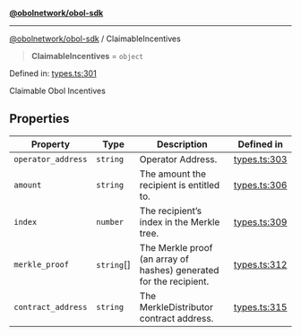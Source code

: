 [**@obolnetwork/obol-sdk**](../index.md)

***

[@obolnetwork/obol-sdk](../index.md) / ClaimableIncentives

> **ClaimableIncentives** = `object`

Defined in: [types.ts:301](https://github.com/ObolNetwork/obol-sdk/blob/02533ab878b3f13dbe6c0029828624f75ecbe185/src/types.ts#L301)

Claimable Obol Incentives

## Properties

| Property | Type | Description | Defined in |
| ------ | ------ | ------ | ------ |
| <a id="operator_address"></a> `operator_address` | `string` | Operator Address. | [types.ts:303](https://github.com/ObolNetwork/obol-sdk/blob/02533ab878b3f13dbe6c0029828624f75ecbe185/src/types.ts#L303) |
| <a id="amount"></a> `amount` | `string` | The amount the recipient is entitled to. | [types.ts:306](https://github.com/ObolNetwork/obol-sdk/blob/02533ab878b3f13dbe6c0029828624f75ecbe185/src/types.ts#L306) |
| <a id="index"></a> `index` | `number` | The recipient’s index in the Merkle tree. | [types.ts:309](https://github.com/ObolNetwork/obol-sdk/blob/02533ab878b3f13dbe6c0029828624f75ecbe185/src/types.ts#L309) |
| <a id="merkle_proof"></a> `merkle_proof` | `string`[] | The Merkle proof (an array of hashes) generated for the recipient. | [types.ts:312](https://github.com/ObolNetwork/obol-sdk/blob/02533ab878b3f13dbe6c0029828624f75ecbe185/src/types.ts#L312) |
| <a id="contract_address"></a> `contract_address` | `string` | The MerkleDistributor contract address. | [types.ts:315](https://github.com/ObolNetwork/obol-sdk/blob/02533ab878b3f13dbe6c0029828624f75ecbe185/src/types.ts#L315) |
